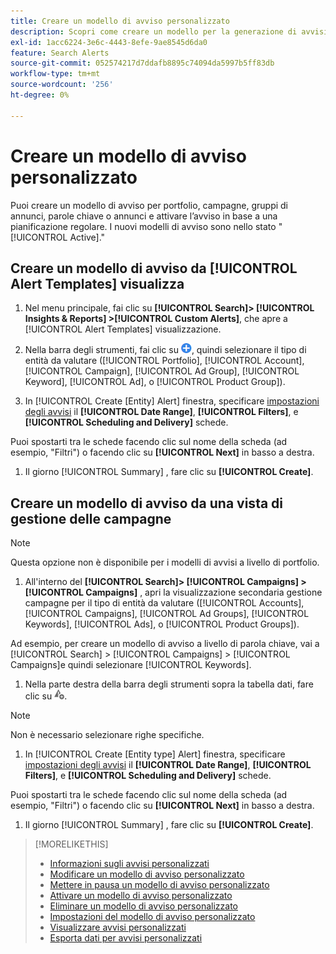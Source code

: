 ```yaml
---
title: Creare un modello di avviso personalizzato
description: Scopri come creare un modello per la generazione di avvisi personalizzati.
exl-id: 1acc6224-3e6c-4443-8efe-9ae8545d6da0
feature: Search Alerts
source-git-commit: 052574217d7ddafb8895c74094da5997b5ff83db
workflow-type: tm+mt
source-wordcount: '256'
ht-degree: 0%

---
```


# Creare un modello di avviso personalizzato

Puoi creare un modello di avviso per portfolio, campagne, gruppi di annunci, parole chiave o annunci e attivare l’avviso in base a una pianificazione regolare. I nuovi modelli di avviso sono nello stato &quot;[!UICONTROL Active].&quot;

## Creare un modello di avviso da [!UICONTROL Alert Templates] visualizza

1. Nel menu principale, fai clic su **[!UICONTROL Search]> [!UICONTROL Insights & Reports] >[!UICONTROL Custom Alerts]**, che apre a [!UICONTROL Alert Templates] visualizzazione.

1. Nella barra degli strumenti, fai clic su ![Crea](/help/search-social-commerce/assets/add.png "Crea"), quindi selezionare il tipo di entità da valutare ([!UICONTROL Portfolio], [!UICONTROL Account], [!UICONTROL Campaign], [!UICONTROL Ad Group], [!UICONTROL Keyword], [!UICONTROL Ad], o [!UICONTROL Product Group]).

1. In [!UICONTROL Create \[Entity\] Alert] finestra, specificare [impostazioni degli avvisi](alert-template-settings.md) il **[!UICONTROL Date Range]**, **[!UICONTROL Filters]**, e **[!UICONTROL Scheduling and Delivery]** schede.

Puoi spostarti tra le schede facendo clic sul nome della scheda (ad esempio, &quot;Filtri&quot;) o facendo clic su **[!UICONTROL Next]** in basso a destra.

1. Il giorno [!UICONTROL Summary] , fare clic su **[!UICONTROL Create]**.

## Creare un modello di avviso da una vista di gestione delle campagne

>[!NOTE]
>
>Questa opzione non è disponibile per i modelli di avvisi a livello di portfolio.

1. All&#39;interno del **[!UICONTROL Search]> [!UICONTROL Campaigns] >[!UICONTROL Campaigns]** , apri la visualizzazione secondaria gestione campagne per il tipo di entità da valutare ([!UICONTROL Accounts], [!UICONTROL Campaigns], [!UICONTROL Ad Groups], [!UICONTROL Keywords], [!UICONTROL Ads], o [!UICONTROL Product Groups]).

Ad esempio, per creare un modello di avviso a livello di parola chiave, vai a [!UICONTROL Search] > [!UICONTROL Campaigns] > [!UICONTROL Campaigns]e quindi selezionare [!UICONTROL Keywords].

1. Nella parte destra della barra degli strumenti sopra la tabella dati, fare clic su ![Crea avviso](/help/search-social-commerce/assets/add-alert.png "Crea avviso").

>[!NOTE]
>
>Non è necessario selezionare righe specifiche.

1. In [!UICONTROL Create \[Entity type\] Alert] finestra, specificare [impostazioni degli avvisi](alert-template-settings.md) il **[!UICONTROL Date Range]**, **[!UICONTROL Filters]**, e **[!UICONTROL Scheduling and Delivery]** schede.

Puoi spostarti tra le schede facendo clic sul nome della scheda (ad esempio, &quot;Filtri&quot;) o facendo clic su **[!UICONTROL Next]** in basso a destra.

1. Il giorno [!UICONTROL Summary] , fare clic su **[!UICONTROL Create]**.

>[!MORELIKETHIS]
>
>* [Informazioni sugli avvisi personalizzati](alert-about.md)
>* [Modificare un modello di avviso personalizzato](alert-template-edit.md)
>* [Mettere in pausa un modello di avviso personalizzato](alert-template-pause.md)
>* [Attivare un modello di avviso personalizzato](alert-template-activate.md)
>* [Eliminare un modello di avviso personalizzato](alert-template-delete.md)
>* [Impostazioni del modello di avviso personalizzato](alert-template-settings.md)
>* [Visualizzare avvisi personalizzati](alert-view.md)
>* [Esporta dati per avvisi personalizzati](alert-export-data.md)
